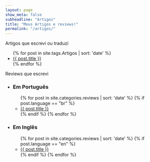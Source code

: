 ```yaml
---
layout: page
show_meta: false
subheadline: "Artigos"
title: "Meus Artigos e reviews!"
permalink: "/artigos/"
---
```


Artigos que escrevi ou traduzi
        
<ul>
    {% for post in site.tags.Artigos | sort: 'date' %}
    <li><a href="{{ post.url }}">{{ post.title }}</a></li>
    {% endfor %}
</ul>

Reviews que escrevi

<ul>
    <li><h3>Em Português</h3>
        <ul>
             {% for post in site.categories.reviews | sort: 'date' %}
                 {% if post.language == "br" %}
                 <li><a href="{{ post.url }}">{{ post.title }}</a></li>
                 {% endif %}
             {% endfor %}
        </ul>
    </li>
    <li><h3>Em Inglês</h3>
        <ul>
             {% for post in site.categories.reviews | sort: 'date' %}
                 {% if post.language == "en" %}
                 <li><a href="{{ post.url }}">{{ post.title }}</a></li>
                 {% endif %}
             {% endfor %}
        </ul>
    </li>
</ul>
